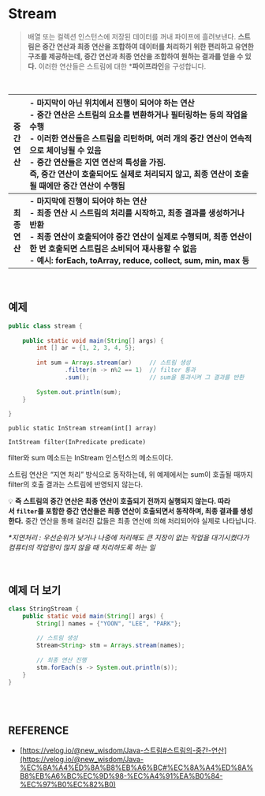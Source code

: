 # Stream
> 배열 또는 컬렉션 인스턴스에 저장된 데이터를 꺼내 파이프에 흘려보낸다.
> **스트림은 중간 연산과 최종 연산을 조합하여 데이터를 처리하기 위한 편리하고 유연한 구조를 제공하는데, 중간 연산과 최종 연산을 조합하여 원하는 결과를 얻을 수 있다.** 이러한 연산들은 스트림에 대한 ***파이프라인**을 구성합니다.

<br>

| 중간연산 | - 마지막이 아닌 위치에서 진행이 되어야 하는 연산 <br>- 중간 연산은 스트림의 요소를 변환하거나 필터링하는 등의 작업을 수행<br>- 이러한 연산들은 스트림을 리턴하며, 여러 개의 중간 연산이 연속적으로 체이닝될 수 있음 <br>- 중간 연산들은 지연 연산의 특성을 가짐. <br> 즉, 중간 연산이 호출되어도 실제로 처리되지 않고, 최종 연산이 호출될 때에만 중간 연산이 수행됨 |
| :---: | :--- |
| **최종연산** | **- 마지막에 진행이 되어야 하는 연산 <br> - 최종 연산 시 스트림의 처리를 시작하고, 최종 결과를 생성하거나 반환 <br> - 최종 연산이 호출되어야 중간 연산이 실제로 수행되며, 최종 연산이 한 번 호출되면 스트림은 소비되어 재사용할 수 없음 <br> - 예시: forEach, toArray, reduce, collect, sum, min, max 등** |

<br>

## 예제

```java
public class stream {
	
	public static void main(String[] args) {
		int [] ar = {1, 2, 3, 4, 5};
		
		int sum = Arrays.stream(ar)		// 스트림 생성
				.filter(n -> n%2 == 1)	// filter 통과
				.sum();					// sum을 통과시켜 그 결과를 반환
		
		System.out.println(sum);
	}
	
}
```

`public static InStream stream(int[] array)`

`IntStream filter(InPredicate predicate)`

filter와 sum 메소드는 InStream 인스턴스의 메소드이다.

스트림 연산은 “지연 처리” 방식으로 동작하는데, 위 예제에서는 sum이 호출될 때까지 filter의 호출 결과는 스트림에 반영되지 않는다.

💡 **즉 스트림의 중간 연산은 최종 연산이 호출되기 전까지 실행되지 않는다. 따라서 `filter`를 포함한 중간 연산들은 최종 연산이 호출되면서 동작하며, 최종 결과를 생성한다.** 중간 연산을 통해 걸러진 값들은 최종 연산에 의해 처리되어야 실제로 나타납니다.


_*지연처리 : 우선순위가 낮거나 나중에 처리해도 큰 지장이 없는 작업을 대기시켰다가 컴퓨터의 작업량이 많지 않을 때 처리하도록 하는 일_


<br>

## 예제 더 보기

```java
class StringStream {
    public static void main(String[] args) {
        String[] names = {"YOON", "LEE", "PARK"};
        
        // 스트림 생성
        Stream<String> stm = Arrays.stream(names);
        
        // 최종 연산 진행
        stm.forEach(s -> System.out.println(s));
    }
}
```

<br>
<br>

## **REFERENCE**
- [https://velog.io/@new_wisdom/Java-스트림#스트림의-중간-연산](https://velog.io/@new_wisdom/Java-%EC%8A%A4%ED%8A%B8%EB%A6%BC#%EC%8A%A4%ED%8A%B8%EB%A6%BC%EC%9D%98-%EC%A4%91%EA%B0%84-%EC%97%B0%EC%82%B0)
